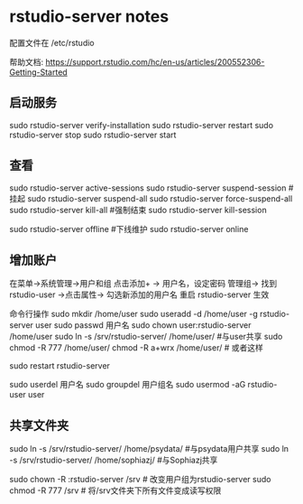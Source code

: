 # rstudio-server notes
配置文件在 /etc/rstudio

帮助文档: <https://support.rstudio.com/hc/en-us/articles/200552306-Getting-Started>

## 启动服务
sudo rstudio-server verify-installation
sudo rstudio-server restart
sudo rstudio-server stop
sudo rstudio-server start

## 查看
sudo rstudio-server active-sessions
sudo rstudio-server suspend-session <pid> # 挂起
sudo rstudio-server suspend-all
sudo rstudio-server force-suspend-all
sudo rstudio-server kill-all              #强制结束
sudo rstudio-server kill-session <pid>

sudo rstudio-server offline               #下线维护
sudo rstudio-server online


## 增加账户
在菜单->系统管理->用户和组
点击添加+ -> 用户名，设定密码
管理组-> 找到rstudio-user ->点击属性-> 勾选新添加的用户名
重启 rstudio-server 生效

命令行操作
sudo mkdir /home/user
sudo useradd -d /home/user -g rstudio-server user
sudo passwd 用户名
sudo chown user:rstudio-server /home/user
sudo ln -s /srv/rstudio-server/ /home/user/ #与user共享
sudo chmod -R 777 /home/user/
chmod -R a+wrx /home/user/ # 或者这样

sudo restart rstudio-server

sudo userdel 用户名
sudo groupdel 用户组名
sudo usermod -aG rstudio-user user

## 共享文件夹
sudo ln -s /srv/rstudio-server/ /home/psydata/ #与psydata用户共享
sudo ln -s /srv/rstudio-server/ /home/sophiazj/ #与Sophiazj共享

sudo chown -R :rstudio-server /srv # 改变用户组为rstudio-server
sudo chmod -R 777 /srv			   # 将/srv文件夹下所有文件变成读写权限

